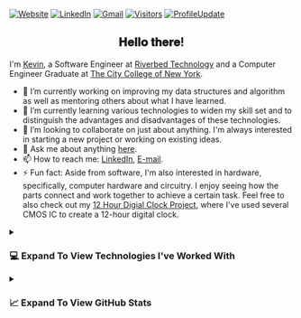 [![Website](https://img.shields.io/badge/Website-ChibiKev.github.io-informational?style=flat&color=black&logo=GitHub&logoColor=white)](https://ChibiKev.github.io) 
[![LinkedIn](https://img.shields.io/badge/-kevinchen07cd-0072b1?style=flat&logo=Linkedin&logoColor=white)](https://www.linkedin.com/in/kevinchen07cd/) 
[![Gmail](https://img.shields.io/badge/-kevinchen.07cd@gmail.com-c14438?style=flat&logo=Gmail&logoColor=white)](mailto:kevinchen.07cd@gmail.com) 
[![Visitors](https://komarev.com/ghpvc/?username=ChibiKev&style=plastic&label=Visitors&logoColor=white&style=flat)](https://github.com/ChibiKev) 
[![ProfileUpdate](https://img.shields.io/github/last-commit/ChibiKev/ChibiKev?label=profile%20updated&style=flat)](https://github.com/ChibiKev)
<div align="center">
  <h2>
    𝐇𝐞𝐥𝐥𝐨 𝐭𝐡𝐞𝐫𝐞!
  </h2>
</div>

<!--
**ChibiKev/ChibiKev** is a ✨ _special_ ✨ repository because its `README.md` (this file) appears on your GitHub profile.

Here are some ideas to get you started:

- 🔭 I’m currently working on ...
- 🌱 I’m currently learning ...
- 👯 I’m looking to collaborate on ...
- 🤔 I’m looking for help with ...
- 💬 Ask me about ...
- 📫 How to reach me: ...
- 😄 Pronouns: ...
- ⚡ Fun fact: ...
-->

I'm [Kevin](https://www.linkedin.com/in/kevinchen07cd/), a Software Engineer at [Riverbed Technology](https://www.riverbed.com/) and a Computer Engineer Graduate at [The City College of New York](https://www.ccny.cuny.edu/).
- 🔭 I’m currently working on improving my data structures and algorithm as well as mentoring others about what I have learned.
- 🌱 I’m currently learning various technologies to widen my skill set and to distinguish the advantages and disadvantages of these technologies.
- 👯 I’m looking to collaborate on just about anything. I'm always interested in starting a new project or working on existing ideas.
- 💬 Ask me about anything [here](https://github.com/ChibiKev/ChibiKev/issues).
- 📫 How to reach me: [LinkedIn](https://www.linkedin.com/in/kevinchen07cd/), [E-mail](mailto:kevinchen.07cd@gmail.com).
- ⚡ Fun fact: Aside from software, I'm also interested in hardware, specifically, computer hardware and circuitry. I enjoy seeing how the parts connect and work together to achieve a certain task. Feel free to also check out my [12 Hour Digial Clock Project](https://chibikev.github.io/Projects/Digital-Clock.html), where I've used several CMOS IC to create a 12-hour digital clock.

<details>
  <summary><h3> 💻 Expand To View Technologies I've Worked With </h3></summary>
  <b>Programming Languages and Technologies</b>
  <br/><br/>
  <img src="https://img.shields.io/badge/JavaScript-323330?style=for-the-badge&logo=javascript&logoColor=F7DF1E"/>
  <img src="https://img.shields.io/badge/Python-FFD43B?style=for-the-badge&logo=python&logoColor=blue"/>
  <img src="https://img.shields.io/badge/HTML5-E34F26?style=for-the-badge&logo=html5&logoColor=white"/>
  <img src="https://img.shields.io/badge/CSS3-1572B6?style=for-the-badge&logo=css3&logoColor=white"/>
  <img src="https://img.shields.io/badge/Java-ED8B00?style=for-the-badge&logo=java&logoColor=white"/>
  <img src="https://img.shields.io/badge/C%2B%2B-00599C?style=for-the-badge&logo=c%2B%2B&logoColor=white"/>
  <img src="https://img.shields.io/badge/C-00599C?style=for-the-badge&logo=c&logoColor=white"/>
  <br/><br/>
  <b>Others (Frameworks and Libraries)</b>
  <br/><br/>
  <img src="https://img.shields.io/badge/Node.js-339933?style=for-the-badge&logo=nodedotjs&logoColor=white"/>
  <img src="https://img.shields.io/badge/React-20232A?style=for-the-badge&logo=react&logoColor=61DAFB"/>
  <img src="https://img.shields.io/badge/Electron-2B2E3A?style=for-the-badge&logo=electron&logoColor=9FEAF9"/>
  <img src="https://img.shields.io/badge/JWT-000000?style=for-the-badge&logo=JSON%20web%20tokens&logoColor=white"/>
  <br/>
  <img src="https://img.shields.io/badge/Bootstrap-563D7C?style=for-the-badge&logo=bootstrap&logoColor=white"/>
  <img src="https://img.shields.io/badge/Material%20UI-007FFF?style=for-the-badge&logo=mui&logoColor=white"/>
  <br/>
  <img src="https://img.shields.io/badge/Express.js-000000?style=for-the-badge&logo=express&logoColor=white"/>
  <img src="https://img.shields.io/badge/Flask-000000?style=for-the-badge&logo=flask&logoColor=white"/>
  <img src="https://img.shields.io/badge/Sequelize-52B0E7?style=for-the-badge&logo=Sequelize&logoColor=white"/>
  <img src="https://img.shields.io/badge/Puppeteer-40B5A4?style=for-the-badge&logo=Puppeteer&logoColor=white"/>
  <br/>
  <img src="https://img.shields.io/badge/Markdown-000000?style=for-the-badge&logo=markdown&logoColor=white"/>
  <img src="https://img.shields.io/badge/json-5E5C5C?style=for-the-badge&logo=json&logoColor=white"/>
  <br/><br/>
  <b>Databases</b>
  <br/><br/>
  <img src="https://img.shields.io/badge/MySQL-005C84?style=for-the-badge&logo=mysql&logoColor=white"/>
  <img src="https://img.shields.io/badge/PostgreSQL-316192?style=for-the-badge&logo=postgresql&logoColor=white"/>
  <img src="https://img.shields.io/badge/SQLite-07405E?style=for-the-badge&logo=sqlite&logoColor=white"/>
  <img src="https://img.shields.io/badge/MongoDB-4EA94B?style=for-the-badge&logo=mongodb&logoColor=white"/>
  <br/><br/>
  <b>Cloud</b>
  <br/><br/>
  <img src="https://img.shields.io/badge/Heroku-430098?style=for-the-badge&logo=heroku&logoColor=white"/>
  <img src="https://img.shields.io/badge/Amazon_AWS-FF9900?style=for-the-badge&logo=amazonaws&logoColor=white"/>
  <img src="https://img.shields.io/badge/GitHub_Actions-2088FF?style=for-the-badge&logo=github-actions&logoColor=white"/>
  <img src="https://img.shields.io/badge/Google_Cloud-4285F4?style=for-the-badge&logo=google-cloud&logoColor=white"/>
  <img src="https://img.shields.io/badge/Sonar%20cloud-F3702A?style=for-the-badge&logo=sonarcloud&logoColor=white"/>
  <img src="https://img.shields.io/badge/travis_CI-3EAAAF?style=for-the-badge&logo=travisci&logoColor=white"/>
  <br/><br/>
  <b>Version Control</b>
  <br/><br/>
  <img src="https://img.shields.io/badge/GIT-E44C30?style=for-the-badge&logo=git&logoColor=white"/>
  <img src="https://img.shields.io/badge/GitHub-100000?style=for-the-badge&logo=github&logoColor=white"/>
  <img src="https://img.shields.io/badge/Bitbucket-0747a6?style=for-the-badge&logo=bitbucket&logoColor=white"/>
  <br/><br/>
  <b>IDE</b>
  <br/><br/>
  <img src="https://img.shields.io/badge/Visual_Studio_Code-0078D4?style=for-the-badge&logo=visual%20studio%20code&logoColor=white"/>
  <img src="https://img.shields.io/badge/Eclipse-2C2255?style=for-the-badge&logo=eclipse&logoColor=white"/>
  <img src="https://img.shields.io/badge/sublime_text-%23575757.svg?&style=for-the-badge&logo=sublime-text&logoColor=important"/>
  <img src="https://img.shields.io/badge/Android_Studio-3DDC84?style=for-the-badge&logo=android-studio&logoColor=white"/>
  <img src="https://img.shields.io/badge/Notepad++-90E59A.svg?style=for-the-badge&logo=notepad%2B%2B&logoColor=black"/>
  <br/><br/>
  <b>Design</b>
  <br/><br/>
  <img src="https://img.shields.io/badge/figma%20-%23F24E1E.svg?&style=for-the-badge&logo=figma&logoColor=white"/>
</details>
<details>
  <summary><h3> &#x1f4c8; Expand To View GitHub Stats</h3></summary>
  <p align="center">
    <a href="https://github.com/ChibiKev">
      <img align="center" alt="github stats" src="https://github-readme-stats.vercel.app/api?username=ChibiKev&show_icons=true&include_all_commits=true&count_private=true&line_height=20&title_color=7A7ADB&icon_color=2234AE&text_color=D3D3D3&bg_color=0,000000,130F40" />
    </a>
    <a href="https://github.com/ChibiKev">
      <img align="center" alt="top languages stats" src="https://github-readme-stats.vercel.app/api/top-langs/?username=ChibiKev&layout=compact&langs_count=8&line_height=20&title_color=7A7ADB&icon_color=2234AE&text_color=D3D3D3&bg_color=0,000000,130F40" />
    </a>
  </p>
</details>
